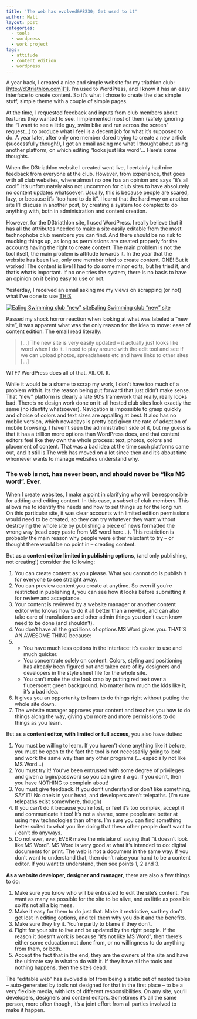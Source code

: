 ```yaml
---
title: 'The web has evolved&#8230; Get used to it'
author: Matt
layout: post
categories:
  - tools
  - wordpress
  - work project
tags:
  - attitude
  - content edition
  - wordpress
---
```

A year back, I created a nice and simple website for my triathlon club: [http://d3triathlon.com][1]. I&#8217;m used to WordPress, and I know it has an easy interface to create content. So it&#8217;s what I chose to create the site: simple stuff, simple theme with a couple of simple pages.

At the time, I requested feedback and inputs from club members about features they wanted to see. I implemented most of them (safely ignoring the &#8220;I want to see a little guy, swim bike and run across the screen&#8221; request&#8230;) to produce what I feel is a decent job for what it&#8217;s supposed to do. A year later, after only one member dared trying to create a new article (successfully though!), I got an email asking me what I thought about using another platform, on which editing &#8220;looks just like word&#8221;&#8230; Here&#8217;s some thoughts.

<!--more-->

When the D3triathlon website I created went live, I certainly had nice feedback from everyone at the club. However, from experience, that goes with all club websites, where almost no one has an opinion and says &#8220;it&#8217;s all cool&#8221;. It&#8217;s unfortunately also not uncommon for club sites to have absolutely no content updates whatsoever. Usually, this is because people are scared, lazy, or because it&#8217;s &#8220;too hard to do it&#8221;. I learnt that the hard way on another site I&#8217;ll discuss in another post, by creating a system too complex to do anything with, both in administration and content creation.

However, for the D3triathlon site, I used WordPress. I really believe that it has all the attributes needed to make a site easily editable from the most technophobe club members you can find. And there should be no risk to mucking things up, as long as permissions are created properly for the accounts having the right to create content. The main problem is not the tool itself, the main problem is attitude towards it. In the year that the website has been live, only one member tried to create content. ONE! But it worked! The content is live! I had to do some minor edits, but he tried it, and that&#8217;s what&#8217;s important. If no one tries the system, there is no basis to have an opinion on it being easy to use or not.

Yesterday, I received an email asking me my views on scrapping (or not) what I&#8217;ve done to use [THIS][2]

<p class="attachement"><a href="http://blog.ekynoxe.com/wp-content/uploads/2012/09/SWIM_ESC.png" rel="lightbox[1370]" title="SWIM_ESC"><img src="http://blog.ekynoxe.com/wp-content/uploads/2012/09/SWIM_ESC-300x166.png" alt="Ealing Swimming club &quot;new&quot; site" /><span>Ealing Swimming club &#8220;new&#8221; site</span></a>
</p>

Passed my shock horror reaction when looking at what was labeled a &#8220;new site&#8221;, it was apparent what was the only reason for the idea to move: ease of content edition. The email read literally:

> [...] The new site is very easily updated &#8211; it actually just looks like word when I do it. I need to play around with the edit tool and see if we can upload photos, spreadsheets etc and have links to other sites [...]

WTF? WordPress does all of that. All. Of. It.

While it would be a shame to scrap my work, I don&#8217;t have too much of a problem with it. Its the reason being put forward that just didn&#8217;t make sense. That &#8220;new&#8221; platform is clearly a late 90&#8242;s framework that really, really looks bad. There&#8217;s no design work done on it: all hosted club sites look exactly the same (no identity whatsoever). Navigation is impossible to grasp quickly and choice of colors and text sizes are appalling at best. It also has no mobile version, which nowadays is pretty bad given the rate of adoption of mobile browsing. I haven&#8217;t seen the administration side of it, but my guess is that it has a trillion more options than WordPress does, and that content editors feel like they own the whole process: text, photos, colors and placement of content. That was a bad idea at the time such platforms came out, and it still is.The web has moved on a lot since then and it&#8217;s about time whomever wants to manage websites understand why.

### The web is not, has never been, and should never be &#8220;like MS word&#8221;. Ever.

When I create websites, I make a point in clarifying who will be responsible for adding and editing content. In this case, a subset of club members. This allows me to identify the needs and how to set things up for the long run. On this particular site, it was clear accounts with limited edition permissions would need to be created, so they can try whatever they want without destroying the whole site by publishing a piece of news formatted the wrong way (read copy paste from MS word here&#8230;). This restriction is probably the main reason why people were either reluctant to try &#8211; or thought there would be no point in &#8211; creating content.

But **as a content editor limited in publishing options**, (and only publishing, not creating!) consider the following:

1.  You can create content as you please. What you cannot do is publish it for everyone to see straight away.
2.  You can preview content you create at anytime. So even if you&#8217;re restricted in publishing it, you can see how it looks before submitting it for review and acceptance.
3.  Your content is reviewed by a website manager or another content editor who knows how to do it all better than a newbie, and can also take care of translations and other admin things you don&#8217;t even know need to be done (and shouldn&#8217;t).
4.  You don&#8217;t have all the gazillions of options MS Word gives you. THAT&#8217;S AN AWESOME THING because:
5.  *   You have much less options in the interface: it&#8217;s easier to use and much quicker.
    *   You concentrate solely on content. Colors, styling and positioning has already been figured out and taken care of by designers and developers in the style sheet file for the whole site.
    *   You can&#8217;t make the site look crap by putting red text over a fluoerscent green background. No matter how much the kids like it, it&#8217;s a bad idea.
6.  It gives you an opportunity to learn to do things right without putting the whole site down.
7.  The website manager approves your content and teaches you how to do things along the way, giving you more and more permissions to do things as you learn.

But **as a content editor, with limited or full access**, you also have duties:

1.  You must be willing to learn. If you haven&#8217;t done anything like it before, you must be open to the fact the tool is not necessarily going to look and work the same way than any other programs (&#8230; especially not like MS Word&#8230;)
2.  You must try it! You&#8217;ve been entrusted with some degree of privileges and given a login/password so you can give it a go. If you don&#8217;t, then you have NOTHING to complain about!
3.  You must give feedback. If you don&#8217;t understand or don&#8217;t like something, SAY IT! No one&#8217;s in your head, and developers aren&#8217;t telepaths. (I&#8217;m sure telepaths exist somewhere, though)
4.  If you can&#8217;t do it because you&#8217;re lost, or feel it&#8217;s too complex, accept it and communicate it too! It&#8217;s not a shame, some people are better at using new technologies than others. I&#8217;m sure you can find something better suited to what you like doing that these other people don&#8217;t want to / can&#8217;t do anyways.
5.  Do not ever, ever, EVER make the mistake of saying that &#8220;it doesn&#8217;t look like MS Word&#8221;. MS Word is very good at what it&#8217;s intended to do: digital documents for print. The web is not a document in the same way. If you don&#8217;t want to understand that, then don&#8217;t raise your hand to be a content editor. If you want to understand, then see points 1, 2 and 3.

**As a website developer, designer and manager**, there are also a few things to do:

1.  Make sure you know who will be entrusted to edit the site&#8217;s content. You want as many as possible for the site to be alive, and as little as possible so it&#8217;s not all a big mess.
2.  Make it easy for them to do just that. Make it restrictive, so they don&#8217;t get lost in editing options, and tell them why you do it and the benefits.
3.  Make sure they try it. You&#8217;re partly to blame if they don&#8217;t.
4.  Fight for your site to live and be updated by the right people. If the reason it doesn&#8217;t work is because &#8220;it&#8217;s not like MS Word&#8221;, then there&#8217;s either some education not done from, or no willingness to do anything from them, or both.
5.  Accept the fact that in the end, they are the owners of the site and have the ultimate say in what to do with it. If they have all the tools and nothing happens, then the site&#8217;s dead.

The &#8220;editable web&#8221; has evolved a lot from being a static set of nested tables &#8211; auto-generated by tools not designed for that in the first place &#8211; to be a very flexible media, with lots of different responsibilities. On any site, you&#8217;ll developers, designers and content editors. Sometimes it&#8217;s all the same person, more often though, it&#8217;s a joint effort from all parties involved to make it happen.

 [1]: http://www.d3triathlon.com "D3 Triathlon"
 [2]: http://www.swimesc.co.uk "Swim ESC"